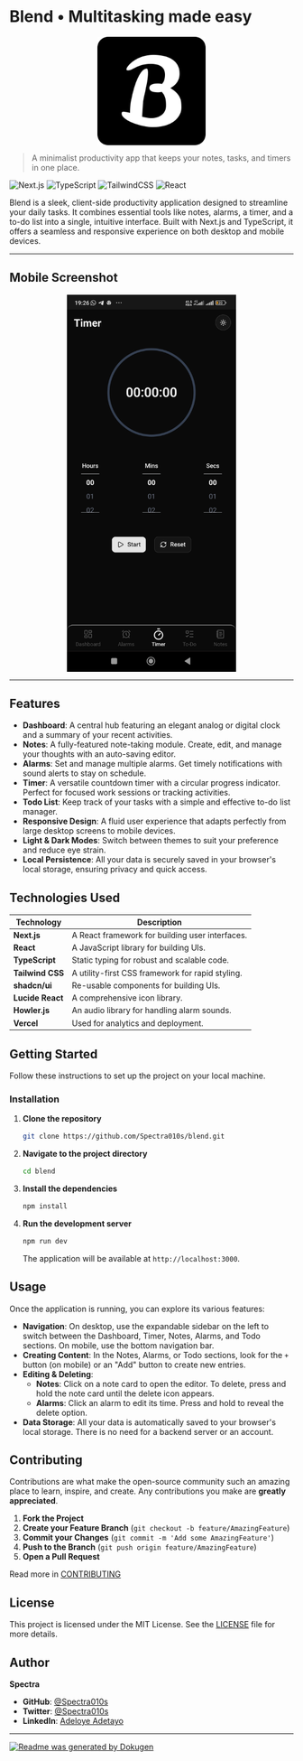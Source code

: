 # Blend • Multitasking made easy

<div style="display: flex; align-items: center; justify-content: center;">
  <img src="public/images/logo.png" alt="Blend Logo">
</div>

> A minimalist productivity app that keeps your notes, tasks, and timers in one place.

![Next.js](https://img.shields.io/badge/Next-black?style=for-the-badge&logo=next.js&logoColor=white)
![TypeScript](https://img.shields.io/badge/typescript-%23007ACC.svg?style=for-the-badge&logo=typescript&logoColor=white)
![TailwindCSS](https://img.shields.io/badge/tailwindcss-%2338B2AC.svg?style=for-the-badge&logo=tailwind-css&logoColor=white)
![React](https://img.shields.io/badge/react-%2320232a.svg?style=for-the-badge&logo=react&logoColor=%2361DAFB)

Blend is a sleek, client-side productivity application designed to streamline your daily tasks. It combines essential tools like notes, alarms, a timer, and a to-do list into a single, intuitive interface. Built with Next.js and TypeScript, it offers a seamless and responsive experience on both desktop and mobile devices.

--- 

## Mobile Screenshot
<div style="display: flex; align-items: center; justify-content: center;">
  <img style="width: 300px;" src="public/images/timer.jpg" alt="Blendapp">
</div>

---

## Features

- **Dashboard**: A central hub featuring an elegant analog or digital clock and a summary of your recent activities.
- **Notes**: A fully-featured note-taking module. Create, edit, and manage your thoughts with an auto-saving editor.
- **Alarms**: Set and manage multiple alarms. Get timely notifications with sound alerts to stay on schedule.
- **Timer**: A versatile countdown timer with a circular progress indicator. Perfect for focused work sessions or tracking activities.
- **Todo List**: Keep track of your tasks with a simple and effective to-do list manager.
- **Responsive Design**: A fluid user experience that adapts perfectly from large desktop screens to mobile devices.
- **Light & Dark Modes**: Switch between themes to suit your preference and reduce eye strain.
- **Local Persistence**: All your data is securely saved in your browser's local storage, ensuring privacy and quick access.

## Technologies Used

| Technology       | Description                                      |
| ---------------- | ------------------------------------------------ |
| **Next.js**      | A React framework for building user interfaces.  |
| **React**        | A JavaScript library for building UIs.           |
| **TypeScript**   | Static typing for robust and scalable code.      |
| **Tailwind CSS** | A utility-first CSS framework for rapid styling. |
| **shadcn/ui**    | Re-usable components for building UIs.           |
| **Lucide React** | A comprehensive icon library.                    |
| **Howler.js**    | An audio library for handling alarm sounds.      |
| **Vercel**       | Used for analytics and deployment.               |

## Getting Started

Follow these instructions to set up the project on your local machine.

### Installation

1.  **Clone the repository**

    ```bash
    git clone https://github.com/Spectra010s/blend.git
    ```

2.  **Navigate to the project directory**

    ```bash
    cd blend
    ```

3.  **Install the dependencies**

    ```bash
    npm install
    ```

4.  **Run the development server**
    ```bash
    npm run dev
    ```
    The application will be available at `http://localhost:3000`.

## Usage

Once the application is running, you can explore its various features:

- **Navigation**: On desktop, use the expandable sidebar on the left to switch between the Dashboard, Timer, Notes, Alarms, and Todo sections. On mobile, use the bottom navigation bar.
- **Creating Content**: In the Notes, Alarms, or Todo sections, look for the `+` button (on mobile) or an "Add" button to create new entries.
- **Editing & Deleting**:
  - **Notes**: Click on a note card to open the editor. To delete, press and hold the note card until the delete icon appears.
  - **Alarms**: Click an alarm to edit its time. Press and hold to reveal the delete option.
- **Data Storage**: All your data is automatically saved to your browser's local storage. There is no need for a backend server or an account.

## Contributing

Contributions are what make the open-source community such an amazing place to learn, inspire, and create. Any contributions you make are **greatly appreciated**.

1.  **Fork the Project**
2.  **Create your Feature Branch** (`git checkout -b feature/AmazingFeature`)
3.  **Commit your Changes** (`git commit -m 'Add some AmazingFeature'`)
4.  **Push to the Branch** (`git push origin feature/AmazingFeature`)
5.  **Open a Pull Request**

Read more in [CONTRIBUTING](./CONTRIBUTING.md)


## License

This project is licensed under the MIT License. See the [LICENSE](./LICENSE) file for more details.

## Author

**Spectra**

- **GitHub**: [@Spectra010s](https://github.com/Spectra010s)
- **Twitter**: [@Spectra010s](https://x.com/Spectra010s)
- **LinkedIn**: [Adeloye Adetayo](https://www.linkedin.com/in/adeloye-adetayo-273723253)

---

[![Readme was generated by Dokugen](https://img.shields.io/badge/Readme%20was%20generated%20by-Dokugen-brightgreen)](https://www.npmjs.com/package/dokugen)
